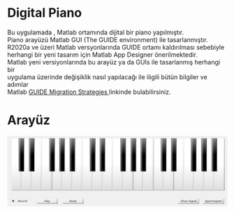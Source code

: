 <h1> Digital Piano </h1>
<p>Bu uygulamada , Matlab ortamında dijital bir piano yapılmıştır. <br>
   Piano arayüzü Matlab GUI (The GUIDE environment) ile tasarlanmıştır.<br>
   R2020a ve üzeri Matlab versyonlarında GUIDE ortamı kaldırılması sebebiyle <br>
   herhangi bir yeni tasarım için Matlab App Designer önerilmektedir.<br>
   Matlab yeni versiyonlarında bu arayüz ya da GUIs ile tasarlanmış herhangi bir <br>
   uygulama üzerinde değişiklik nasıl yapılacağı ile iligili bütün bilgiler ve adımlar <br>
   Matlab <a href="https://www.mathworks.com/help/matlab/creating_guis/differences-between-app-designer-and-guide.html">GUIDE Migration Strategies </a> 
   linkinde bulabilirsiniz.
</p>
<h1> Arayüz </h1>
<img src="piano.png" alt="Piano" title="Piano">
